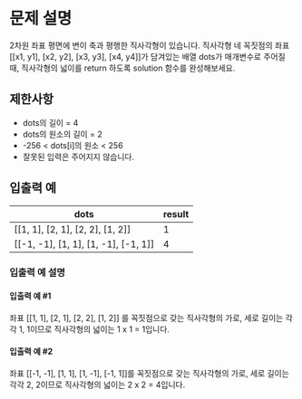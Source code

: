 # 문제 설명

2차원 좌표 평면에 변이 축과 평행한 직사각형이 있습니다. 직사각형 네 꼭짓점의 좌표 [[x1, y1], [x2, y2], [x3, y3], [x4, y4]]가 담겨있는 배열 dots가 매개변수로 주어질 때, 직사각형의 넓이를 return 하도록 solution 함수를 완성해보세요.

## 제한사항

<ul>
    <li>dots의 길이 = 4</li>
    <li>dots의 원소의 길이 = 2</li>
    <li>-256 < dots[i]의 원소 < 256</li>
    <li>잘못된 입력은 주어지지 않습니다.</li>
</ul>

## 입출력 예

<table class="table">
    <thead>
        <tr>
            <th>dots</th>
            <th>result</th>
        </tr>
    </thead>
    <tbody>
        <tr>
            <td>[[1, 1], [2, 1], [2, 2], [1, 2]]</td>
            <td>1</td>
        </tr>
        <tr>
            <td>[[-1, -1], [1, 1], [1, -1], [-1, 1]]	</td>
            <td>4</td>
        </tr>
    </tbody>
</table>

### 입출력 예 설명

#### 입출력 예 #1

좌표 [[1, 1], [2, 1], [2, 2], [1, 2]] 를 꼭짓점으로 갖는 직사각형의 가로, 세로 길이는 각각 1, 1이므로 직사각형의 넓이는 1 x 1 = 1입니다.

#### 입출력 예 #2

좌표 [[-1, -1], [1, 1], [1, -1], [-1, 1]]를 꼭짓점으로 갖는 직사각형의 가로, 세로 길이는 각각 2, 2이므로 직사각형의 넓이는 2 x 2 = 4입니다.
